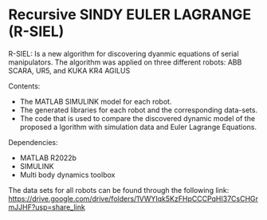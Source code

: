 # Recursive SINDY EULER LAGRANGE (R-SIEL)
R-SIEL: Is a new algorithm for discovering dyanmic equations of serial manipulators.
The algorithm was applied on three different robots: ABB SCARA, UR5, and KUKA KR4 AGILUS

Contents:
* The MATLAB SIMULINK model for each robot.
* The generated libraries for each robot and the corresponding data-sets.
* The code that is used to compare the discovered dynamic model of the proposed a lgorithm with simulation data and Euler Lagrange Equations.  

Dependencies:
* MATLAB R2022b
* SIMULINK
* Multi body dynamics toolbox

The data sets for all robots can be found through the following link:
https://drive.google.com/drive/folders/1VWYIqk5KzFHpCCCPqHI37CsCHGrmJJHF?usp=share_link
